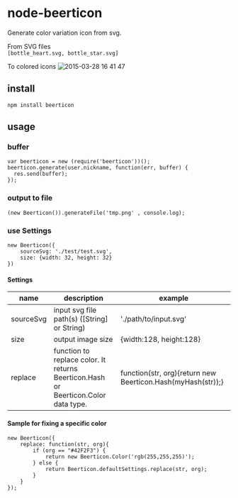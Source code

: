 # node-beerticon

Generate color variation icon from svg.

From SVG files  
```[bottle_heart.svg, bottle_star.svg]```

To colored icons
![2015-03-28 16 41 47](https://cloud.githubusercontent.com/assets/1113464/6880207/87201136-d569-11e4-9364-c043588a0f85.png)

## install
```npm install beerticon```

## usage

### buffer
```
var beerticon = new (require('beerticon'))();
beerticon.generate(user.nickname, function(err, buffer) {
  res.send(buffer);
});
```

### output to file
```
(new Beerticon()).generateFile('tmp.png' , console.log);
```

### use Settings
```
new Beerticon({
    sourceSvg: './test/test.svg',
    size: {width: 32, height: 32}
})
```
#### Settings
| name | description | example |
| -- | -- | -- |
| sourceSvg | input svg file path(s) ([String] or String) | './path/to/input.svg' |
| size | output image size | {width:128, height:128} |
| replace | function to replace color. It returns Beerticon.Hash or Beerticon.Color data type. | function(str, org){return new Beerticon.Hash(myHash(str));} |

#### Sample for fixing a specific color
```
new Beerticon({
    replace: function(str, org){
        if (org == "#42F2F3") {
            return new Beerticon.Color('rgb(255,255,255)');
        } else {
            return Beerticon.defaultSettings.replace(str, org);
        }
    }
});
```
